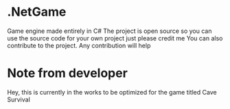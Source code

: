 # .NetGame
Game engine made entirely in C#
The project is open source so you can use the source code for your own project just please credit me
You can also contribute to the project. Any contribution will help


# Note from developer
Hey, this is currently in the works to be optimized for the game titled Cave Survival